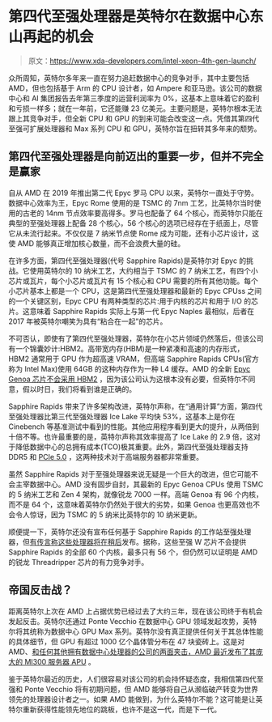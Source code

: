 # 第四代至强处理器是英特尔在数据中心东山再起的机会

> 原文：<https://www.xda-developers.com/intel-xeon-4th-gen-launch/>

众所周知，英特尔多年来一直在努力追赶数据中心的竞争对手，其中主要包括 AMD，但也包括基于 Arm 的 CPU 设计者，如 Ampere 和亚马逊。该公司的数据中心和 AI 集团报告去年第三季度的运营利润率为 0%，这基本上意味着它的盈利和亏损一样多；就在一年前，它还能赚 23 亿美元。主要问题是，英特尔根本无法跟上其竞争对手，但全新 CPU 和 GPU 的到来可能会改变这一点。凭借其第四代至强可扩展处理器和 Max 系列 CPU 和 GPU，英特尔旨在扭转其多年来的颓势。

## 第四代至强处理器是向前迈出的重要一步，但并不完全是赢家

自从 AMD 在 2019 年推出第二代 Epyc 罗马 CPU 以来，英特尔一直处于守势。数据中心效率为王，Epyc Rome 使用的是 TSMC 的 7nm 工艺，比英特尔当时使用的古老的 14nm 节点效率要高得多。罗马也配备了 64 个核心，而英特尔只能在典型的至强处理器上配备 28 个核心，56 个核心的选项已经存在于纸面上，尽管它从未流行起来。不仅仅是 7 纳米节点使 Rome 成为可能，还有小芯片设计，这使 AMD 能够真正增加核心数量，而不会浪费大量的硅。

在许多方面，第四代至强处理器(代号 Sapphire Rapids)是英特尔对 Epyc 的挑战。它使用英特尔的 10 纳米工艺，大约相当于 TSMC 的 7 纳米工艺，有四个小芯片或瓦片，每个小芯片或瓦片有 15 个核心和 CPU 需要的所有其他功能。每个小芯片基本上都是一个 CPU，这是第四代至强处理器和最新的 Epyc CPUss 之间的一个关键区别，Epyc CPU 有两种类型的芯片:用于内核的芯片和用于 I/O 的芯片。这意味着 Sapphire Rapids 实际上与第一代 Epyc Naples 最相似，后者在 2017 年被英特尔嘲笑为具有“粘合在一起”的芯片。

不可否认，即使有了第四代至强处理器，英特尔在小芯片领域仍然落后，但该公司有一个锦囊妙计:HBM2。高带宽内存(HBM)是一种紧凑和高速的内存形式，HBM2 通常用于 GPU 作为超高速 VRAM，但高端 Sapphire Rapids CPUs(官方称为 Intel Max)使用 64GB 的这种内存作为一种 L4 缓存。AMD 的全新 [Epyc Genoa 芯片不会采用 HBM2](https://www.hpcwire.com/2022/11/10/amds-4th-gen-epyc-genoa-96-5nm-cores-across-12-compute-chiplets/) ，因为该公司认为这根本没有必要，但英特尔不同意，假以时日，我们将看到谁是正确的。

Sapphire Rapids 带来了许多架构改进，英特尔声称，在“通用计算”方面，第四代至强处理器比第三代至强处理器 Ice Lake 平均快 53%，这基本上是你在 Cinebench 等基准测试中看到的性能。其他应用程序看到更大的提升，从两倍到十倍不等。也许最重要的是，英特尔声称其效率提高了 Ice Lake 的 2.9 倍，这对于降低数据中心的总拥有成本(TCO)极其重要。此外，第四代至强处理器支持 DDR5 和 [PCIe 5.0](https://www.xda-developers.com/pcie-5/) ，这两种技术对于高端服务器都非常重要。

虽然 Sapphire Rapids 对于至强处理器来说无疑是一个巨大的改进，但它可能不会主宰数据中心。AMD 没有固步自封，其最新的 Epyc Genoa CPUs 使用 TSMC 的 5 纳米工艺和 Zen 4 架构，就像锐龙 7000 一样。高端 Genoa 有 96 个内核，而不是 64 个，这意味着英特尔仍然处于很大的劣势，如果 Genoa 也更高效也不会令人惊讶，因为 TSMC 的 5 纳米比英特尔的 10 纳米更新。

顺便提一下，英特尔还没有宣布任何基于 Sapphire Rapids 的工作站至强处理器，但[有传言称这些处理器将在稍后](https://www.tomshardware.com/news/intel-sapphire-rapids-ws-lineup-leak)发布。据称，这些至强 W 芯片不会提供 Sapphire Rapids 的全部 60 个内核，最多只有 56 个，但仍然可以证明是 AMD 的锐龙 Threadripper 芯片的有力竞争对手。

## 帝国反击战？

距离英特尔上次在 AMD 上占据优势已经过去了大约三年，现在该公司终于有机会发起反击。英特尔还通过 Ponte Vecchio 在数据中心 GPU 领域发起攻势，英特尔将其统称为数据中心 GPU Max 系列。英特尔没有真正提供任何关于其总体性能的具体细节，但 GPU 有超过 1000 亿个晶体管分布在 47 块瓷砖上。这是对 AMD、[和任何其他拥有数据中心处理器的公司的两面夹击，AMD 最近发布了其庞大的 MI300 服务器 APU](https://www.anandtech.com/show/18721/ces-2023-amd-instinct-mi300-data-center-apu-silicon-in-hand-146b-transistors-shipping-h223) 。

鉴于英特尔最近的历史，人们很容易对该公司的机会持怀疑态度，我相信第四代至强和 Ponte Vecchio 将有初期问题，但 AMD 能够将自己从濒临破产转变为世界领先的处理器设计者之一。如果 AMD 能做到，为什么英特尔不能？这可能是让英特尔重新获得性能领先地位的跳板，也许不是这一代，而是下一代。